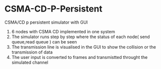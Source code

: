 # CSMA-CD-P-Persistent
 CSMA/CD p persistent simulator with  GUI
  1) 6 nodes with CSMA CD implemented in one system 
  2) The simulator runs step by step where the status of each node( send queue,read queue ) can be seen
  3) The transmission line is visualised in the GUI to show the collision or the transmission of data
  4) The user input is converted to frames and transmistted throught the simulated channel
  
